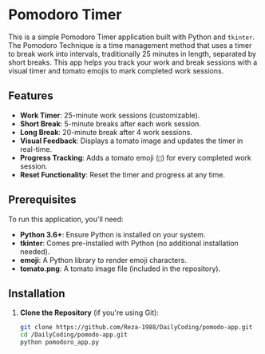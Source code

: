 # Pomodoro Timer

This is a simple Pomodoro Timer application built with Python and `tkinter`. The Pomodoro Technique is a time management method that uses a timer to break work into intervals, traditionally 25 minutes in length, separated by short breaks. This app helps you track your work and break sessions with a visual timer and tomato emojis to mark completed work sessions.

## Features
- **Work Timer**: 25-minute work sessions (customizable).
- **Short Break**: 5-minute breaks after each work session.
- **Long Break**: 20-minute break after 4 work sessions.
- **Visual Feedback**: Displays a tomato image and updates the timer in real-time.
- **Progress Tracking**: Adds a tomato emoji (`🍅`) for every completed work session.
- **Reset Functionality**: Reset the timer and progress at any time.

## Prerequisites
To run this application, you'll need:
- **Python 3.6+**: Ensure Python is installed on your system.
- **tkinter**: Comes pre-installed with Python (no additional installation needed).
- **emoji**: A Python library to render emoji characters.
- **tomato.png**: A tomato image file (included in the repository).

## Installation

1. **Clone the Repository** (if you're using Git):
   ```bash
   git clone https://github.com/Reza-1988/DailyCoding/pomodo-app.git
   cd /DailyCoding/pomodo-app.git
   python pomodoro_app.py